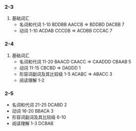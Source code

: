 ### 2-3

1. 基础词汇
   - 名词和代词 1-10 BDDBB AACCB => BDDBD DACBB 7
   - 动词 1-10 ACDAB CCCDB => ACDBB CCCAC 7

### 2-4

1. 基础词汇
   - 名词和代词 11-20 BAACD CAACC => CAADDD CBAAB 5
   - 动词 11-15 CBCBD => DADDD 1
   - 形容词副词及其比较级 1-5 ACABC => ABACC 3
   - 阅读理解 1-2

### 2-5

- 名词和代词 21-25 DCABD 2
- 动词 16-20 BBACA 3
- 形容词副词及其比较级 6-10
- 阅读理解 1-3 DCBAB

